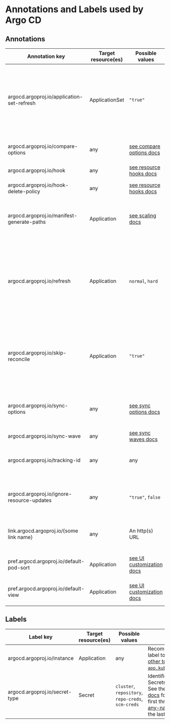 # Annotations and Labels used by Argo CD

## Annotations

| Annotation key                             | Target resource(es) | Possible values                                                                                   | Description                                                                                                                                                                                                  |
|--------------------------------------------|---------------------|---------------------------------------------------------------------------------------------------|--------------------------------------------------------------------------------------------------------------------------------------------------------------------------------------------------------------|
| argocd.argoproj.io/application-set-refresh | ApplicationSet      | `"true"`                                                                                          | Added when an ApplicationSet is requested to be refreshed by a webhook. The ApplicationSet controller will remove this annotation at the end of reconciliation.                                              |
| argocd.argoproj.io/compare-options         | any                 | [see compare options docs](compare-options.md)                                                    | Configures how an app's current state is compared to its desired state.                                                                                                                                      |
| argocd.argoproj.io/hook                    | any                 | [see resource hooks docs](resource_hooks.md)                                                      | Used to configure [resource hooks](resource_hooks.md).                                                                                                                                                       |
| argocd.argoproj.io/hook-delete-policy      | any                 | [see resource hooks docs](resource_hooks.md#hook-deletion-policies)                               | Used to set a [resource hook's deletion policy](resource_hooks.md#hook-deletion-policies).                                                                                                                   |
| argocd.argoproj.io/manifest-generate-paths | Application         | [see scaling docs](../operator-manual/high_availability.md#webhook-and-manifest-paths-annotation) | Used to avoid unnecessary Application refreshes, especially in mono-repos.                                                                                                                                   |
| argocd.argoproj.io/refresh                 | Application         | `normal`, `hard`                                                                                  | Indicates that app needs to be refreshed. Removed by application controller after app is refreshed. Value `"hard"` means manifest cache and target cluster state cache should be invalidated before refresh. |
| argocd.argoproj.io/skip-reconcile          | Application         | `"true"`                                                                                          | Indicates to the Argo CD application controller that the Application should not be reconciled. See the [skip reconcile documentation](skip_reconcile.md) for use cases.                                      |
| argocd.argoproj.io/sync-options            | any                 | [see sync options docs](sync-options.md)                                                          | Provides a variety of settings to determine how an Application's resources are synced.                                                                                                                       |
| argocd.argoproj.io/sync-wave               | any                 | [see sync waves docs](sync-waves.md)                                                              |                                                                                                                                                                                                              |
| argocd.argoproj.io/tracking-id             | any                 | any                                                                                               | Used by Argo CD to track resources it manages. See [resource tracking docs](resource_tracking.md) for details.                                                                                               |
| argocd.argoproj.io/ignore-resource-updates | any                 | `"true"`, `false`                                                                                  | Used by Argo CD to ignore resource updates. See [reconcile docs](..%2Foperator-manual%2Freconcile.md)reconcile_docs for details.                                                                             |
| link.argocd.argoproj.io/{some link name}   | any                 | An http(s) URL                                                                                    | Adds a link to the Argo CD UI for the resource. See [external URL docs](external-url.md) for details.                                                                                                        |
| pref.argocd.argoproj.io/default-pod-sort   | Application         | [see UI customization docs](../operator-manual/ui-customization.md)                               | Sets the Application's default grouping mechanism.                                                                                                                                                           |
| pref.argocd.argoproj.io/default-view       | Application         | [see UI customization docs](../operator-manual/ui-customization.md)                               | Sets the Application's default view mode (e.g. "tree" or "list")                                                                                                                                             |

## Labels

| Label key                      | Target resource(es) | Possible values                                      | Description                                                                                                                                                                                                                                                                       |
|--------------------------------|---------------------|------------------------------------------------------|-----------------------------------------------------------------------------------------------------------------------------------------------------------------------------------------------------------------------------------------------------------------------------------|
| argocd.argoproj.io/instance    | Application         | any                                                  | Recommended tracking label to [avoid conflicts with other tools which use `app.kubernetes.io/instance`](../faq.md#why-is-my-app-out-of-sync-even-after-syncing).                                                                                                                  |
| argocd.argoproj.io/secret-type | Secret              | `cluster`, `repository`, `repo-creds`, `scm-creds` | Identifies certain types of Secrets used by Argo CD. See the [Declarative Setup docs](../operator-manual/declarative-setup.md) for details about the first three, and [AppSet-in-any-namespace docs](../operator-manual/applicationset/Appset-Any-Namespace.md) for the last one. |
